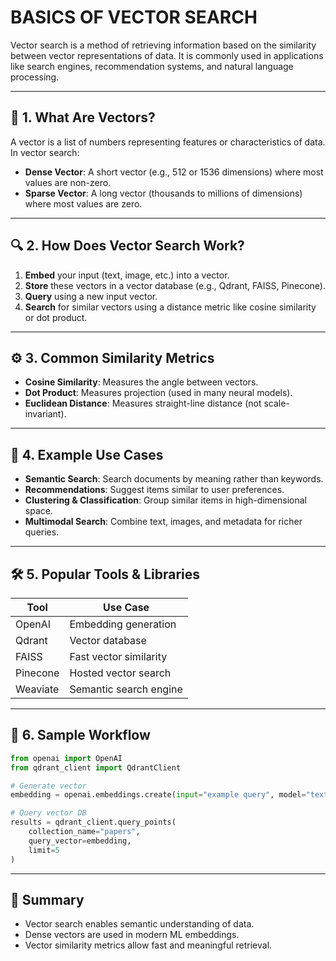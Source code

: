 # BASICS OF VECTOR SEARCH

Vector search is a method of retrieving information based on the similarity between vector representations of data. It is commonly used in applications like search engines, recommendation systems, and natural language processing.

---

## 🔢 1. What Are Vectors?

A vector is a list of numbers representing features or characteristics of data. In vector search:

- **Dense Vector**: A short vector (e.g., 512 or 1536 dimensions) where most values are non-zero.
- **Sparse Vector**: A long vector (thousands to millions of dimensions) where most values are zero.

---

## 🔍 2. How Does Vector Search Work?

1. **Embed** your input (text, image, etc.) into a vector.
2. **Store** these vectors in a vector database (e.g., Qdrant, FAISS, Pinecone).
3. **Query** using a new input vector.
4. **Search** for similar vectors using a distance metric like cosine similarity or dot product.

---

## ⚙️ 3. Common Similarity Metrics

- **Cosine Similarity**: Measures the angle between vectors.
- **Dot Product**: Measures projection (used in many neural models).
- **Euclidean Distance**: Measures straight-line distance (not scale-invariant).

---

## 🧠 4. Example Use Cases

- **Semantic Search**: Search documents by meaning rather than keywords.
- **Recommendations**: Suggest items similar to user preferences.
- **Clustering & Classification**: Group similar items in high-dimensional space.
- **Multimodal Search**: Combine text, images, and metadata for richer queries.

---

## 🛠️ 5. Popular Tools & Libraries

| Tool       | Use Case                    |
|------------|-----------------------------|
| OpenAI     | Embedding generation        |
| Qdrant     | Vector database             |
| FAISS      | Fast vector similarity      |
| Pinecone   | Hosted vector search        |
| Weaviate   | Semantic search engine      |

---

## 🧪 6. Sample Workflow

```python
from openai import OpenAI
from qdrant_client import QdrantClient

# Generate vector
embedding = openai.embeddings.create(input="example query", model="text-embedding-ada-002")['data'][0]['embedding']

# Query vector DB
results = qdrant_client.query_points(
    collection_name="papers",
    query_vector=embedding,
    limit=5
)
```

---

## 📌 Summary

- Vector search enables semantic understanding of data.
- Dense vectors are used in modern ML embeddings.
- Vector similarity metrics allow fast and meaningful retrieval.
